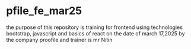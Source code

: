 # pfile_fe_mar25
the purpose of this repository is training for frontend using technologies bootstrap, javascript and basics of react on the date of march 17,2025 by the company proofile and trainer is mr Nitin
